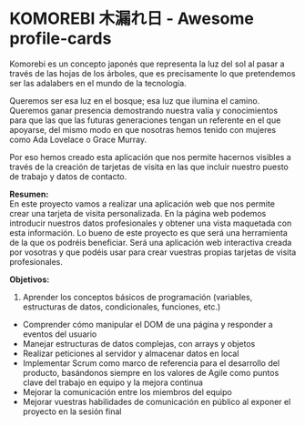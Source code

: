 # KOMOREBI 木漏れ日 - Awesome profile-cards

Komorebi es un concepto japonés que representa la luz del sol al pasar a través de las hojas de los árboles, que es precisamente lo que pretendemos ser las adalabers en el mundo de la tecnología. 

Queremos ser esa luz en el bosque; esa luz que ilumina el camino. Queremos ganar presencia demostrando nuestra valía y conocimientos para que las que las futuras generaciones tengan un referente en el que apoyarse, del mismo modo en que nosotras hemos tenido con mujeres como Ada Lovelace o Grace Murray.

Por eso hemos creado esta aplicación que nos permite hacernos visibles a través de la creación de tarjetas de visita en las que incluir nuestro puesto de trabajo y datos de contacto. 
</br>

**Resumen:** </br>
En este proyecto vamos a realizar una aplicación web que nos permite crear una tarjeta de visita personalizada. En la página web podemos introducir nuestros datos profesionales y obtener una vista maquetada con esta información. Lo bueno de este proyecto es que será una herramienta de la que os podréis beneficiar. Será una aplicación web interactiva creada por vosotras y que podéis usar para crear vuestras propias tarjetas de visita profesionales.

**Objetivos:** </br>
1. Aprender los conceptos básicos de programación (variables, estructuras de datos, condicionales, funciones, etc.)
- Comprender cómo manipular el DOM de una página y responder a eventos del usuario
- Manejar estructuras de datos complejas, con arrays y objetos 
- Realizar peticiones al servidor y almacenar datos en local 
- Implementar Scrum como marco de referencia para el desarrollo del producto, basándonos siempre en los valores de Agile como puntos clave del trabajo en equipo y la mejora continua 
- Mejorar la comunicación entre los miembros del equipo 
- Mejorar vuestras habilidades de comunicación en público al exponer el proyecto en la sesión final





